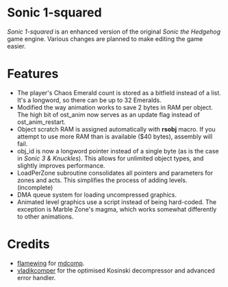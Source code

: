 # Sonic 1-squared

_Sonic 1-squared_ is an enhanced version of the original _Sonic the Hedgehog_ game engine. Various changes are planned to make editing the game easier.

# Features
* The player's Chaos Emerald count is stored as a bitfield instead of a list. It's a longword, so there can be up to 32 Emeralds.
* Modified the way animation works to save 2 bytes in RAM per object. The high bit of ost_anim now serves as an update flag instead of ost_anim_restart.
* Object scratch RAM is assigned automatically with __rsobj__ macro. If you attempt to use more RAM than is available ($40 bytes), assembly will fail.
* obj_id is now a longword pointer instead of a single byte (as is the case in _Sonic 3 & Knuckles_). This allows for unlimited object types, and slightly improves performance.
* LoadPerZone subroutine consolidates all pointers and parameters for zones and acts. This simplifies the process of adding levels. (incomplete)
* DMA queue system for loading uncompressed graphics.
* Animated level graphics use a script instead of being hard-coded. The exception is Marble Zone's magma, which works somewhat differently to other animations.

# Credits
* [flamewing](https://github.com/flamewing) for [mdcomp](https://github.com/flamewing/mdcomp).
* [vladikcomper](https://github.com/vladikcomper) for the optimised Kosinski decompressor and advanced error handler.